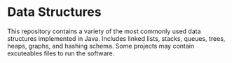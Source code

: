 # Data Structures 
This repository contains a variety of the most commonly used data structures implemented in Java. Includes linked lists, stacks, queues, trees, heaps, graphs, and hashing schema. Some projects may contain excuteables files to run the software.

